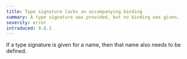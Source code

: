 ```yaml
---
title: Type signature lacks an accompanying binding
summary: A type signature was provided, but no binding was given.
severity: error
introduced: 9.6.1
---
```


If a type signature is given for a name, then that name also needs to be defined.